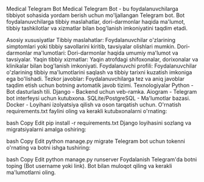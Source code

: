 Medical Telegram Bot
Medical Telegram Bot - bu foydalanuvchilarga tibbiyot sohasida yordam berish uchun mo'ljallangan Telegram bot. Bot foydalanuvchilarga tibbiy maslahatlar, dori-darmonlar haqida ma'lumot, tibbiy tashkilotlar va xizmatlar bilan bog'lanish imkoniyatini taqdim etadi.

Asosiy xususiyatlar
Tibbiy maslahatlar: Foydalanuvchilar o'zlarining simptomlari yoki tibbiy savollarini kiritib, tavsiyalar olishlari mumkin.
Dori-darmonlar ma'lumotlari: Dori-darmonlar haqida umumiy ma'lumot va tavsiyalar.
Yaqin tibbiy xizmatlar: Yaqin atrofdagi shifoxonalar, dorixonalar va klinikalar bilan bog'lanish imkoniyati.
Foydalanuvchi profili: Foydalanuvchilar o'zlarining tibbiy ma'lumotlarini saqlash va tibbiy tarixni kuzatish imkoniga ega bo'lishadi.
Tezkor javoblar: Foydalanuvchilarga tez va aniq javoblar taqdim etish uchun botning avtomatik javob tizimi.
Texnologiyalar
Python - Bot dasturlash tili.
Django - Backend uchun veb-ramka.
Aiogram - Telegram bot interfeysi uchun kutubxona.
SQLite/PostgreSQL - Ma'lumotlar bazasi.
Docker - Loyihani izolyatsiya qilish va oson tarqatish uchun.
O'rnatish
requirements.txt faylini oling va kerakli kutubxonalarni o'rnating:

bash
Copy
Edit
pip install -r requirements.txt
Django loyihasini sozlang va migratsiyalarni amalga oshiring:

bash
Copy
Edit
python manage.py migrate
Telegram bot uchun tokenni o'rnating va botni ishga tushiring:

bash
Copy
Edit
python manage.py runserver
Foydalanish
Telegram'da botni toping (Bot username yoki link).
Bot bilan muloqot qiling va kerakli ma'lumotlarni oling.
